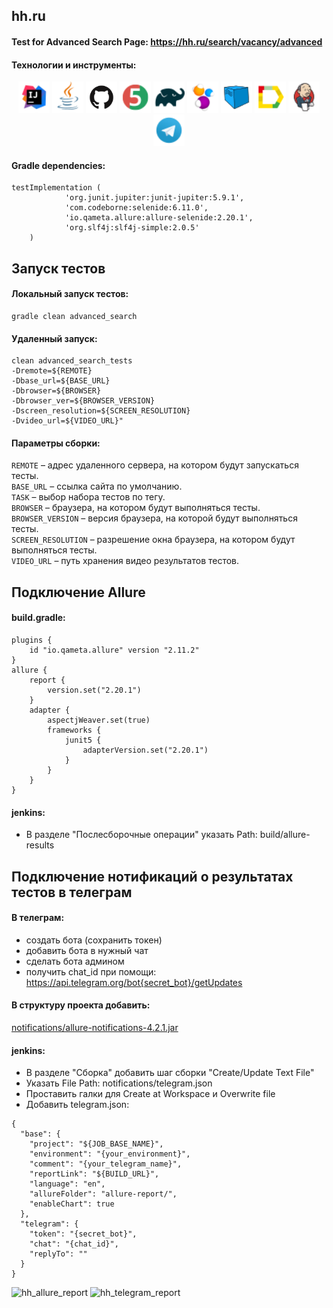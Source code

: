 ## hh.ru 
#### Test for Advanced Search Page: https://hh.ru/search/vacancy/advanced 
#### Технологии и инструменты:
<p align="center">
<a href="https://www.jetbrains.com/idea/"><img src="/design/Intelij_IDEA.png" width="50" height="50"  alt="IDEA"/></a>
<a href="https://www.java.com/"><img src="/design/Java.png" width="50" height="50"  alt="Java"/></a>
<a href="https://github.com/"><img src="/design/GitHub-Mark.png" width="50" height="50"  alt="Github"/></a>
<a href="https://junit.org/junit5/"><img src="/design/JUnit5.png" width="50" height="50"  alt="JUnit 5"/></a>
<a href="https://gradle.org/"><img src="/design/Gradle.png" width="50" height="50"  alt="Gradle"/></a>
<a href="https://selenide.org/"><img src="/design/Selenide.png" width="50" height="50"  alt="Selenide"/></a>
<a href="https://aerokube.com/selenoid/"><img src="/design/Selenoid.png" width="50" height="50"  alt="Selenoid"/></a>
<a href="https://github.com/allure-framework/allure2"><img src="/design/Allure_Report.png" width="50" height="50"  alt="Allure"/></a>
<a href="https://www.jenkins.io/"><img src="/design/Jenkins.png" width="50" height="50"  alt="Jenkins"/></a>
<a href="https://telegram.org/"><img src="/design/Telegram.png" width="50" height="50"  alt="Telegram"/></a>
</p>


#### Gradle dependencies:
```
testImplementation (
            'org.junit.jupiter:junit-jupiter:5.9.1',
            'com.codeborne:selenide:6.11.0',
            'io.qameta.allure:allure-selenide:2.20.1',
            'org.slf4j:slf4j-simple:2.0.5'
    )
```
## Запуск тестов
#### Локальный запуск тестов:
```
gradle clean advanced_search
```
#### Удаленный запуск:
```
clean advanced_search_tests
-Dremote=${REMOTE}
-Dbase_url=${BASE_URL}
-Dbrowser=${BROWSER}
-Dbrowser_ver=${BROWSER_VERSION}
-Dscreen_resolution=${SCREEN_RESOLUTION}
-Dvideo_url=${VIDEO_URL}"
```
#### Параметры сборки:
<code>REMOTE</code> – адрес удаленного сервера, на котором будут запускаться тесты. </br>
<code>BASE_URL</code> – ссылка сайта по умолчанию. </br>
<code>TASK</code> – выбор набора тестов по тегу. </br>
<code>BROWSER</code> – браузера, на котором будут выполняться тесты. </br>
<code>BROWSER_VERSION</code> – версия браузера, на которой будут выполняться тесты. </br>
<code>SCREEN_RESOLUTION</code> – разрешение окна браузера, на котором будут выполняться тесты. </br>
<code>VIDEO_URL</code> – путь хранения видео результатов тестов. </br>
## Подключение Allure
#### build.gradle:
```
plugins {
    id "io.qameta.allure" version "2.11.2"
}
allure {
    report {
        version.set("2.20.1")
    }
    adapter {
        aspectjWeaver.set(true)
        frameworks {
            junit5 {
                adapterVersion.set("2.20.1")
            }
        }
    }
}
```
#### jenkins:
- В разделе "Послесборочные операции" указать Path: build/allure-results

## Подключение нотификаций о результатах тестов в телеграм
#### В телеграм:
- создать бота (сохранить токен)
- добавить бота в нужный чат
- сделать бота админом
- получить chat_id при помощи: https://api.telegram.org/bot{secret_bot}/getUpdates

#### В структуру проекта добавить:
[notifications/allure-notifications-4.2.1.jar](https://github.com/glazmaikh/hh/blob/master/notifications/allure-notifications-4.2.1.jar)
#### jenkins:
- В разделе "Сборка" добавить шаг сборки "Create/Update Text File"
- Указать File Path: notifications/telegram.json
- Проставить галки для Create at Workspace и Overwrite file
- Добавить telegram.json:
```
{
  "base": {
    "project": "${JOB_BASE_NAME}",
    "environment": "{your_environment}",
    "comment": "{your_telegram_name}",
    "reportLink": "${BUILD_URL}",
    "language": "en",
    "allureFolder": "allure-report/",
    "enableChart": true
  },
  "telegram": {
    "token": "{secret_bot}",
    "chat": "{chat_id}",
    "replyTo": ""
  }
}
```
![hh_allure_report](https://user-images.githubusercontent.com/5861141/211144262-65726454-4f8c-425f-830e-5a80cc599195.jpg)
![hh_telegram_report](https://user-images.githubusercontent.com/5861141/211144264-306e63e7-5c2d-402d-9c5b-51dba746ba56.jpg)
